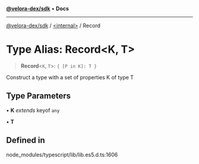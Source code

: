 [**@velora-dex/sdk**](../../README.md) • **Docs**

***

[@velora-dex/sdk](../../globals.md) / [\<internal\>](../README.md) / Record

# Type Alias: Record\<K, T\>

> **Record**\<`K`, `T`\>: `{ [P in K]: T }`

Construct a type with a set of properties K of type T

## Type Parameters

• **K** *extends* keyof `any`

• **T**

## Defined in

node\_modules/typescript/lib/lib.es5.d.ts:1606
